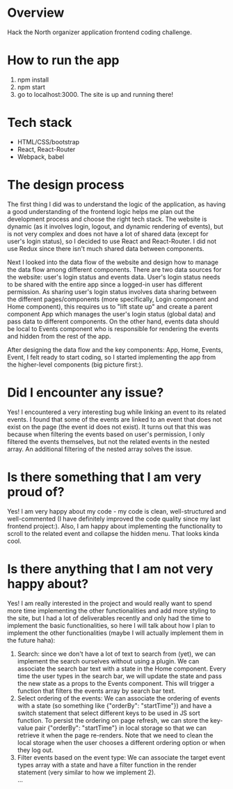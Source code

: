# Overview
Hack the North organizer application frontend coding challenge.

# How to run the app
1. npm install
2. npm start
2. go to localhost:3000. The site is up and running there!

# Tech stack
* HTML/CSS/bootstrap
* React, React-Router
* Webpack, babel 

# The design process
The first thing I did was to understand the logic of the application, as having a good understanding of the frontend logic helps me plan out the development process and choose the right tech stack. The website is dynamic (as it involves login, logout, and dynamic rendering of events), 
but is not very complex and does not have a lot of shared data (except for user's login status), so I decided to use React and React-Router. I did not use Redux since 
there isn't much shared data between components.

Next I looked into the data flow of the website and design how to manage the data flow among different components. There are two data sources for the website: user's login status and events data.
User's login status needs to be shared with the entire app since a logged-in user has different permission. As sharing user's login status involves data sharing between the different pages/components 
(more specifically, Login component and Home component), this requires us to "lift state up" and create a parent component App which manages the user's login status (global data) and pass data to different components.
On the other hand, events data should be local to Events component who is responsible for rendering the events and hidden from the rest of the app.

After designing the data flow and the key components: App, Home, Events, Event, I felt ready to start coding, so I started implementing the app from the higher-level components (big picture first:). 

# Did I encounter any issue?
Yes! I encountered a very interesting bug while linking an event to its related events. I found that some of the events are linked to an event that does not exist on the page (the event id does not exist).
It turns out that this was because when filtering the events based on user's permission, I only filtered the events themselves, but not the related events in the nested array. An additional filtering of the nested array solves the issue.

# Is there something that I am very proud of?
Yes! I am very happy about my code - my code is clean, well-structured and well-commented (I have definitely improved the code quality since my last frontend project:). Also, I am happy about implementing the functionality to scroll to the related event and collapse
the hidden menu. That looks kinda cool.

# Is there anything that I am not very happy about?
Yes! I am really interested in the project and would really want to spend more time implementing the other functionalities and add more styling to the site, 
but I had a lot of deliverables recently and only had the time to implement the basic functionalities, so here I will talk about how I plan to implement the other functionalities (maybe I will actually implement them in the future haha):
1. Search: since we don't have a lot of text to search from (yet), we can implement the search ourselves without using a plugin. We can associate the search bar text with a state in the Home component. Every time the user types in the search bar, we will update the state and pass the new state as a props to the Events component. This will trigger a function that filters the events array by search bar text. 
2. Select ordering of the events: We can associate the ordering of events with a state (so something like {"orderBy": "startTime"}) and have a switch statement that select different keys to be used in JS sort function. To persist the ordering on page refresh, we can store the key-value pair {"orderBy": "startTime"} in local storage so that we can retrieve it when the page re-renders. Note that we need to clean the local storage when the user chooses a different ordering option or when they log out.
3. Filter events based on the event type: We can associate the target event types array with a state and have a filter function in the render statement (very similar to how we implement 2).<br>
...
